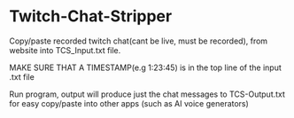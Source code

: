 # Twitch-Chat-Stripper
Copy/paste recorded twitch chat(cant be live, must be recorded), from website into TCS_Input.txt file. 

MAKE SURE THAT A TIMESTAMP(e.g 1:23:45) is in the top line of the input .txt file 

Run program, output will produce just the chat messages to TCS-Output.txt
for easy copy/paste into other apps (such as AI voice generators) 
